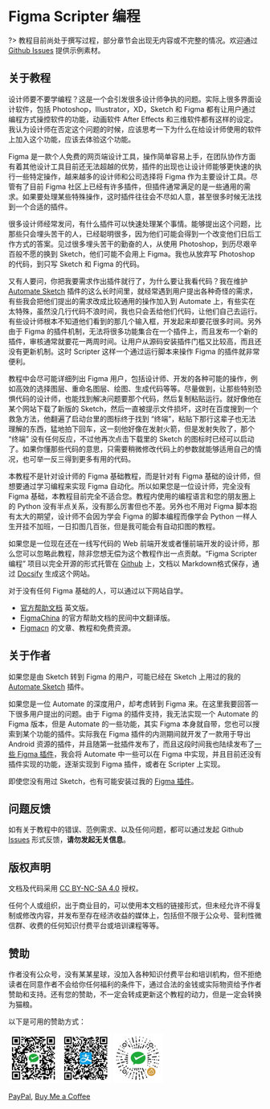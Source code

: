 # Figma Scripter 编程

?> 教程目前尚处于撰写过程，部分章节会出现无内容或不完整的情况。欢迎通过 [Github Issues](https://github.com/ashung/learning-figma-scripter/issues) 提供示例素材。

## 关于教程

设计师要不要学编程？这是一个会引发很多设计师争执的问题。实际上很多界面设计软件，包括 Photoshop，Illustrator，XD，Sketch 和 Figma 都有让用户通过编程方式操控软件的功能，动画软件 After Effects 和三维软件都有这样的设定。我认为设计师在否定这个问题的时候，应该思考一下为什么在给设计师使用的软件上加入这个功能，应该去体验这个功能。

Figma 是一款个人免费的网页端设计工具，操作简单容易上手，在团队协作方面有着其他设计工具目前还无法超越的优势，插件的出现也让设计师能够更快速的执行一些特定操作，越来越多的设计师和公司选择将 Figma 作为主要设计工具。尽管有了目前 Figma 社区上已经有许多插件，但插件通常满足的是一些通用的需求。如果要处理某些特殊操作，这时插件往往会不尽如人意，甚至很多时候无法找到一个合适的插件。

很多设计师经常发问，有什么插件可以快速处理某个事情。能够提出这个问题，比那些只会埋头苦干的人，已经聪明很多，因为他们可能会得到一个改变他们日后工作方式的答案。见过很多埋头苦干的勤奋的人，从使用 Photoshop，到历尽艰辛百般不愿的换到 Sketch，他们可能不会用上 Figma。我也从放弃写 Photoshop 的代码，到只写 Sketch 和 Figma 的代码。

又有人要问，你把我要需求作出插件就行了，为什么要让我看代码？我在维护 [Automate Sketch](https://github.com/Ashung/Automate-Sketch) 插件的这么长时间里，就经常遇到用户提出各种奇怪的需求，有些我会把他们提出的需求改成比较通用的操作加入到 Automate 上，有些实在太特殊，虽然没几行代码不浪时间，我也只会丢给他们代码，让他们自己去运行。有些设计师根本不知道他们看到的那几个输入框，开发起来却要花很多时间。另外由于 Figma 的插件机制，无法将很多功能集合在一个插件上，而且发布一个新的插件，审核通常就要花一两周时间。让用户从源码安装插件门槛又比较高，而且还没有更新机制。这时 Scripter 这样一个通过运行脚本来操作 Figma 的插件就非常便利。

教程中会尽可能详细列出 Figma 用户，包括设计师、开发的各种可能的操作，例如高效的选择图层、重命名图层、绘图、生成代码等等。尽量做到，让那些特别恐惧代码的设计师，也能找到解决问题要那个代码，然后复制粘贴运行。就好像他在某个网站下载了新版的 Sketch，然后一直被提示文件损坏，这时在百度搜到一个救急方法，他翻遍了启动台里的图标终于找到 “终端”，粘贴下那行这辈子也无法理解的东西，猛地拍下回车，这一刻他好像在发射火箭，但是发射失败了，那个 “终端” 没有任何反应，不过他再次点击下载里的 Sketch 的图标时已经可以启动了。如果你懂那些代码的意思，只需要稍微修改代码上的参数就能够适用自己的情况，也可举一反三得到更多有用的代码。

本教程不是针对设计师的 Figma 基础教程，而是针对有 Figma 基础的设计师，但想要通过学习编程来实现 Figma 自动化。所以如果您是一位设计师，完全没有 Figma 基础，本教程目前完全不适合您。教程内使用的编程语言和您的朋友圈上的 Python 没有半点关系，没有那么厉害但也不差。另外也不用对 Figma 脚本抱有太大的期望，设计师不会因为学会 Figma 的脚本编程而像学会 Python 一样人生开挂不加班，一日扣图几百张，但是我可能会有自动扣图的教程。

如果您是一位现在还在一线写代码的 Web 前端开发或者懂前端开发的设计师，那么您可以忽略此教程，除非您想无偿为这个教程作出一点贡献。“Figma Scripter 编程” 项目以完全开源的形式托管在 [Github](https://github.com/ashung/learning-figma-scripter) 上，文档以 Markdown格式保存，通过 [Docsify](https://docsify.js.org) 生成这个网站。

对于没有任何 Figma 基础的人，可以通过以下网站自学。

- [官方帮助文档](https://help.figma.com/hc/en-us) 英文版。
- [FigmaChina](https://figmachina.com) 的官方帮助文档的民间中文翻译版。
- [Figmacn](https://figmacn.com/) 的文章、教程和免费资源。

## 关于作者

如果您是由 Sketch 转到 Figma 的用户，可能已经在 Sketch 上用过的我的 [Automate Sketch](https://github.com/Ashung/Automate-Sketch) 插件。

如果您是一位 Automate 的深度用户，却考虑转到 Figma 来。在这里我要回答一下很多用户提出的问题。由于 Figma 的插件支持，我无法实现一个 Automate 的 Figma 版本，但是 Automate 的一些功能，其实 Figma 本身就自带，您也可以搜索到某个功能的插件。实际我在 Figma 插件的内测期间就开发了一款用于导出 Android 资源的插件，并且随第一批插件发布了，而且这段时间我也陆续发布了[一些 Figma 插件](https://www.figma.com/@ashung)，我会将 Automate 中一些可以在 Figma 中实现，并且目前还没有插件实现的功能，逐渐实现到 Figma 插件，或者在 Scripter 上实现。

即使您没有用过 Sketch，也有可能安装过我的 [Figma 插件](https://www.figma.com/@ashung)。

## 问题反馈

如有关于教程中的错误、范例需求、以及任何问题，都可以通过发起 Github [Issues](https://github.com/ashung/learning-figma-scripter/issues) 形式反馈，**请勿发起无关信息**。

## 版权声明

文档及代码采用 [CC BY-NC-SA 4.0](https://creativecommons.org/licenses/by-nc-sa/4.0/) 授权。

任何个人或组织，出于商业目的，可以使用本文档的链接形式，但未经允许不得复制或修改内容，并发布至存在经济收益的媒体上，包括但不限于公众号、营利性微信群、收费的任何知识付费平台或培训课程等等。

## 赞助

作者没有公众号，没有某某星球，没加入各种知识付费平台和培训机构，但不拒绝读者在同意作者不会给你任何福利的条件下，通过合法的金钱或实际物资给予作者赞助和支持。还有您的赞助，不一定会转成更新这个教程的动力，但是一定会转换为猫粮。

以下是可用的赞助方式：

<img src="images/donate_wechat_pay.jpg" alt="微信" title="微信"  width="100" height="100">
<img src="images/donate_alipay.jpg" alt="支付宝" title="支付宝"  width="100" height="100">
<img src="images/donate_wechat.jpg" alt="微信赞赏码" title="微信赞赏码" width="100" height="100">

[PayPal](https://www.paypal.me/ashung),  [Buy Me a Coffee](https://www.buymeacoffee.com/ashung)